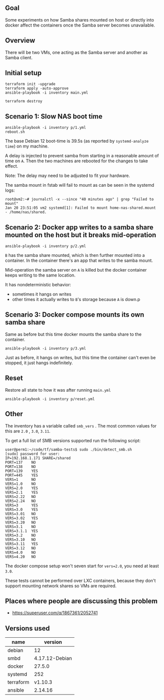 ## Goal

Some experiments on how Samba shares mounted on host or directly into docker affect the containers once the Samba server becomes unavailable.

## Overview

There will be two VMs, one acting as the Samba server and another as Samba client.

## Initial setup

```
terraform init -upgrade
terraform apply -auto-approve
ansible-playbook -i inventory main.yml
```

```
terraform destroy
```

## Scenario 1: Slow NAS boot time

```
ansible-playbook -i inventory p/1.yml
reboot.sh
```

The base Debian 12 boot-time is 39.5s (as reported by `systemd-analyze time`) on my machine.

A delay is injected to prevent samba from starting in a reasonable amount of time on `A`.
Then the two machines are rebooted for the changes to take effect.

Note: The delay may need to be adjusted to fit your hardware.

The samba mount in fstab will fail to mount as can be seen in the systemd logs:

```
root@vm2:~# journalctl -x --since "40 minutes ago" | grep "Failed to mount"
Jan 20 23:51:05 vm2 systemd[1]: Failed to mount home-nas-shared.mount - /home/nas/shared.
```

## Scenario 2: Docker app writes to a samba share mounted on the host but it breaks mid-operation

```
ansible-playbook -i inventory p/2.yml
```

`B` has the samba share mounted, which is then further mounted into a container.
In the container there's an app that writes to the samba mount.

Mid-operation the samba server on `A` is killed but the docker container keeps writing to the same location.

It has nondeterministic behavior:
- sometimes it hangs on writes
- other times it actually writes to `B`'s storage because `A` is down.p

## Scenario 3: Docker compose mounts its own samba share

Same as before but this time docker mounts the samba share to the container.

```
ansible-playbook -i inventory p/3.yml
```

Just as before, it hangs on writes, but this time the container can't even be stopped, it just hangs indefinitely.

## Reset

Restore all state to how it was after running `main.yml`

```
ansible-playbook -i inventory p/reset.yml
```

## Other

The inventory has a variable called `smb_vers` . The most common values for this are `2.0` , `3.0`, `3.11`.

To get a full list of SMB versions supported run the following script:

```
user@perm1:~/code/tf/samba-tests$ sudo ./bin/detect_smb.sh 
[sudo] password for user: 
IP=192.168.1.171 SHARE=/shared
PORT=137    NO
PORT=138    NO
PORT=139    YES
PORT=445    YES
VERS=1      NO
VERS=1.0    NO
VERS=2.0    YES
VERS=2.1    YES
VERS=2.22   NO
VERS=2.24   NO
VERS=3      YES
VERS=3.0    YES
VERS=3.01   NO
VERS=3.02   YES
VERS=3.20   NO
VERS=3.1    NO
VERS=3.1.1  YES
VERS=3.2    NO
VERS=3.10   NO
VERS=3.11   YES
VERS=3.12   NO
VERS=4.0    NO
VERS=4.20   NO
```

The docker compose setup won't seven start for `vers=2.0`, you need at least `3.0`.

These tests cannot be performed over LXC containers, because they don't support mounting network shares so VMs are required.

## Places where people are discussing this problem

- https://superuser.com/q/1867361/2052741

## Versions used

| name      | version         |
|-----------|-----------------|
| debian    | 12              |
| smbd      | 4.17.12-Debian  |
| docker    | 27.5.0          |
| systemd   | 252             |
| terraform | v1.10.3         |
| ansible   | 2.14.16         |